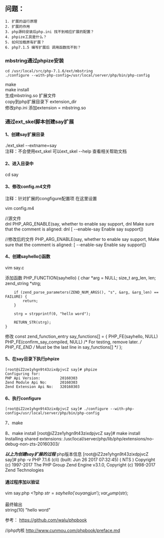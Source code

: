 ## 问题：

    1. 扩展的运行原理
    2. 扩展的作用
    3. php源码安装后php.ini 找不到相应扩展的配置？
    4. phpize工具是什么？
    5. 如何加载原有扩展？
    6. php7.1.5 编写扩展后 调用函数找不到？



### mbstring通过phpize安装

    cd /usr/local/src/php-7.1.6/ext/mbstring  
    ./configure --with-php-config=/usr/local/server/php/bin/php-config  
make  
make install  
生成mbstring.so 扩展文件  
copy到php扩展目录下 extension_dir  
修改php.ini 添加extension = mbstring.so  

### 通过ext_skel脚本创建say扩展

#### 1、创建say扩展目录
./ext_skel --extname=say  
注释：不会使用ext_skel 可以ext_skel --help 查看相关帮助文档

#### 2、进入目录中
cd say

#### 3、修改config.m4文件
注释：针对扩展的congfigure配置项 在这里设置

vim config.m4

//源文件  
    dnl   PHP_ARG_ENABLE(say, whether to enable say support,
    dnl   Make sure that the comment is aligned:
    dnl   [  --enable-say           Enable say support])


//修改后的文件
    PHP_ARG_ENABLE(say, whether to enable say support,
    Make sure that the comment is aligned:
    [  --enable-say           Enable say support])

#### 4、创建sayhello()函数
vim say.c

 添加函数
    PHP_FUNCTION(sayhello)
    {
        char *arg = NULL;
        size_t arg_len, len;
        zend_string *strg;

        if (zend_parse_parameters(ZEND_NUM_ARGS(), "s", &arg, &arg_len) == FAILURE) {
            return;
        }

        strg = strpprintf(0, "hello word");

        RETURN_STR(strg);
    }

  修改
    const zend_function_entry say_functions[] = {
        PHP_FE(sayhello, NULL)
        PHP_FE(confirm_say_compiled,    NULL)       /* For testing, remove later. */
        PHP_FE_END  /* Must be the last line in say_functions[] */
    }; 

#### 5、在say目录下执行phpize
    [root@iZ2ze1yhgn9t43zixdpjvcZ say]# phpize
    Configuring for:
    PHP Api Version:         20160303
    Zend Module Api No:      20160303
    Zend Extension Api No:   320160303

#### 6、执行configure
    [root@iZ2ze1yhgn9t43zixdpjvcZ say]# ./configure --with-php-config=/usr/local/server/php/bin/php-config

7、make 

8、make install
    [root@iZ2ze1yhgn9t43zixdpjvcZ say]# make install
    Installing shared extensions:     /usr/local/server/php/lib/php/extensions/no-debug-non-zts-20160303/

***以上为创建say扩展的过程***
php版本信息
    [root@iZ2ze1yhgn9t43zixdpjvcZ say]# php -v
    PHP 7.1.6 (cli) (built: Jun 26 2017 07:32:45) ( NTS )
    Copyright (c) 1997-2017 The PHP Group
    Zend Engine v3.1.0, Copyright (c) 1998-2017 Zend Technologies


#### 通过程序加以验证
vim say.php
    <?php
    $str = sayhello('ouyangjun');
    var_dump($str);

最终输出  
string(10) "hello word"

参考：
https://github.com/walu/phpbook

//php内核
http://www.cunmou.com/phpbook/preface.md
